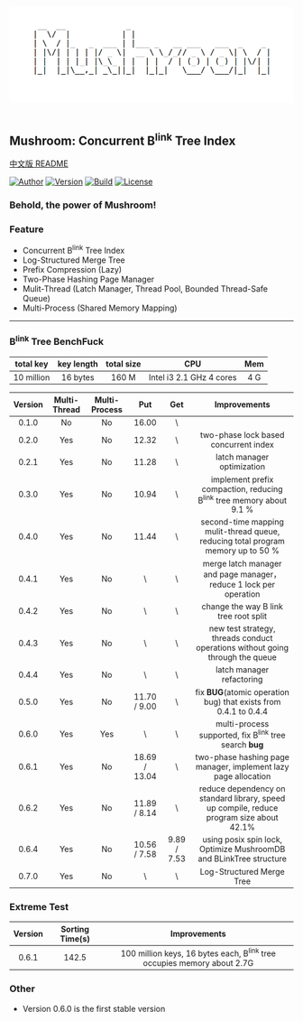 <div align="center">
  <img src="./mushroom.png"><br><br>
</div>

## Mushroom: Concurrent B<sup>link</sup> Tree Index
[中文版 README](./README.md)

[![Author](https://img.shields.io/badge/Author-UncP-brightgreen.svg)](./LICENSE)
[![Version](https://img.shields.io/badge/Version-0.7.0-blue.svg)]()
[![Build](https://img.shields.io/badge/Build-Passing-brightgreen.svg)](https://travis-ci.org/UncP/Mushroom)
[![License](https://img.shields.io/badge/License-BSD-red.svg)](./LICENSE)

### Behold, the power of Mushroom!

### Feature
+ Concurrent B<sup>link</sup> Tree Index
+ Log-Structured Merge Tree
+ Prefix Compression (Lazy)
+ Two-Phase Hashing Page Manager
+ Mulit-Thread (Latch Manager, Thread Pool, Bounded Thread-Safe Queue)
+ Multi-Process (Shared Memory Mapping)

******

### B<sup>link</sup> Tree BenchFuck
|total key|key length| total size |     CPU    | Mem |
|:-------:|:--------:|:---------:|:--------------:|:----:|
|10 million | 16 bytes | 160 M| Intel i3 2.1 GHz 4 cores|4 G|

| Version | Multi-Thread | Multi-Process | Put | Get |       Improvements       |
|:------:|:-------:|:---------:|:-----------:|:------:|:--------------------------:|
| 0.1.0  |  No   |  No  |16.00    | \ ||
| 0.2.0  |  Yes  |  No  |12.32    | \ |   two-phase lock based concurrent index   |
| 0.2.1  |  Yes  |  No  |11.28    | \ |         latch manager optimization         |
| 0.3.0  |  Yes  |  No  |10.94    | \ | implement  prefix compaction, reducing B<sup>link</sup> tree memory about 9.1 % |
| 0.4.0  |  Yes  |  No  |11.44    | \ |  second-time mapping mulit-thread queue, reducing total program memory up to 50 %|
| 0.4.1  |  Yes  |  No  |\    | \ | merge latch manager and page manager，reduce 1 lock per operation |
| 0.4.2  |  Yes  |  No  |\    | \ | change the way B link tree root split |
| 0.4.3  |  Yes  |  No  |\   | \ |  new test strategy, threads conduct operations without going through the queue |
| 0.4.4  |  Yes  |  No  |\   | \ |  latch manager refactoring |
| 0.5.0  |  Yes  |  No  |11.70 / 9.00   | \ | fix **BUG**(atomic operation bug) that exists from 0.4.1 to 0.4.4 |
| 0.6.0  |  Yes  |  Yes  | \  | \ | multi-process supported, fix B<sup>link</sup> tree search **bug**|
| 0.6.1  |  Yes  |  No |18.69 / 13.04| \ | two-phase hashing page manager, implement lazy page allocation|
| 0.6.2  |  Yes  |  No |11.89 / 8.14| \ | reduce dependency on standard library, speed up compile, reduce program size about 42.1%|
| 0.6.4  |  Yes  |  No  |10.56 / 7.58|9.89 / 7.53|using posix spin lock, Optimize MushroomDB and BLinkTree structure|
| 0.7.0  |  Yes  |  No  | \ | \ |Log-Structured Merge Tree|

### Extreme Test
| Version | Sorting Time(s) |       Improvements       |
|:------:|:------:|:-----------------------------------:|
| 0.6.1 | 142.5 | 100 million keys, 16 bytes each, B<sup>link</sup> tree occupies memory about 2.7G |

### Other
+ Version 0.6.0 is the first stable version
